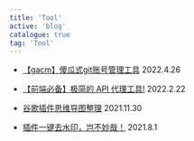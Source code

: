 ```yaml
---
title: 'Tool'
active: 'blog'
catalogue: true
tag: 'Tool'
---
```

- [【gacm】傻瓜式git账号管理工具](./libs/gacm) <Tag>2022.4.26</Tag>

- [【前端必备】极简的 API 代理工具!](./libs/apiProxy) <Tag>2022.2.22</Tag>

- [谷歌插件思维导图整理](./libs/chrome) <Tag>2021.11.30</Tag>

- [插件一键去水印，岂不妙哉！](./libs/clear) <Tag>2021.8.1</Tag>
